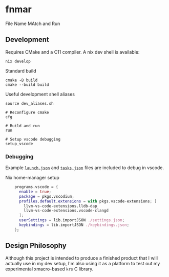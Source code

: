 # fnmar

File Name MAtch and Run

## Development

Requires CMake and a C11 compiler. A nix dev shell is available:
```
nix develop
```

Standard build
```
cmake -B build
cmake --build build
```

Useful development shell aliases
```
source dev_aliases.sh

# Reconfigure cmake
cfg

# Build and run
run

# Setup vscode debugging
setup_vscode
```

### Debugging

Example [`launch.json`](dev/vscode/launch.json) and 
[`tasks.json`](dev/vscode/tasks.json) files are included to debug in vscode.

Nix home-manager setup
```nix
    programs.vscode = {
      enable = true;
      package = pkgs.vscodium;
      profiles.default.extensions = with pkgs.vscode-extensions; [
        llvm-vs-code-extensions.lldb-dap
        llvm-vs-code-extensions.vscode-clangd
      ];
      userSettings = lib.importJSON ./settings.json;
      keybindings = lib.importJSON ./keybindings.json;
    };
```

## Design Philosophy

Although this project is intended to produce a finished product that I will
actually use in my dev setup, I'm also using it as a platform to test out my
experimental xmacro-based `krs` C library.
